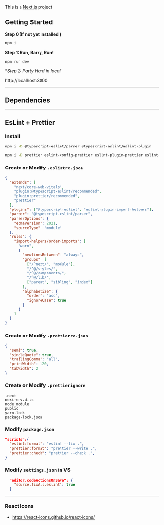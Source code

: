 This is a [Next.js](https://nextjs.org/) project

## Getting Started

**Step 0 (If not yet installed )**

```bash
npm i
```

**Step 1: Run, Barry, Run!**

```bash
npm run dev
```

**Step 2: Party Hard *in local!**

http://localhost:3000

---

## Dependencies

---
## EsLint + Prettier

### Install

```bash
npm i -D @typescript-eslint/parser @typescript-eslint/eslint-plugin
```

```bash
npm i -D prettier eslint-config-prettier eslint-plugin-prettier eslint-plugin-import-helpers
```

### Create or Modify `.eslintrc.json`

```json
{
  "extends": [
    "next/core-web-vitals",
    "plugin:@typescript-eslint/recommended",
    "plugin:prettier/recommended",
    "prettier"
  ],
  "plugins": ["@typescript-eslint", "eslint-plugin-import-helpers"],
  "parser": "@typescript-eslint/parser",
  "parserOptions": {
    "ecmaVersion": 2021,
    "sourceType": "module"
  },
  "rules": {
    "import-helpers/order-imports": [
      "warn",
      {
        "newlinesBetween": "always",
        "groups": [
          ["/^next/", "module"],
          "/^@/styles/",
          "/^@/components/",
          "/^@/lib/",
          ["parent", "sibling", "index"]
        ],
        "alphabetize": {
          "order": "asc",
          "ignoreCase": true
        }
      }
    ]
  }
}
```

### Create or Modify `.prettierrc.json`

```json
{
  "semi": true,
  "singleQuote": true,
  "trailingComma": "all",
  "printWidth": 120,
  "tabWidth": 2
}
```

### Create or Modify `.prettierignore`

```
.next
next-env.d.ts
node_module
public
yarn.lock
package-lock.json
```

### Modify `package.json`

```json
"scripts":{
  "eslint:format": "eslint --fix .",
  "prettier:format": "prettier --write .",
  "prettier:check": "prettier --check .",
}
```

### Modify `settings.json` in VS

```json
  "editor.codeActionsOnSave": {
    "source.fixAll.eslint": true
  }
```

---

### React Icons
- https://react-icons.github.io/react-icons/ 
